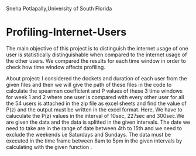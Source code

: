 Sneha Potlapally,University of South Florida


# Profiling-Internet-Users

The main objective of this project is to distinguish the internet usage of one user is statistically distinguishable when compared to the
internet usage of the other users.  We compared the results for each time window in order to check how time window affects profiling. 


About project:
I considered the dockets and duration of each user from the given files and then we will give the path of these files in the code to
calculate the spearman coefficient and P values of these 3 time windows for week 1 and 2 where one user is compared with every other user
for all the 54 users is attached in the zip file as excel sheets and find the value of P(z) and the output must be written in the excel
format. Here, We have to caluculate the P(z) values in the interval of 10sec, 227sec and 300sec.We are given the data and the data is 
splitted in the given intervals. The date we need to take are in the range of date between 4th to 15th and we need to exclude the weekends
i.e Saturdays and Sundays. The data must be executed in the time frame between 8am to 5pm in the given intervals by calculating with the 
given function .

